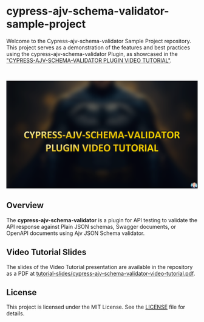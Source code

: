 # cypress-ajv-schema-validator-sample-project

Welcome to the Cypress-ajv-schema-validator Sample Project repository. This project serves as a demonstration of the features and best practices using the cypress-ajv-schema-validator Plugin, as showcased in the ["CYPRESS-AJV-SCHEMA-VALIDATOR PLUGIN VIDEO TUTORIAL"](https://www.youtube.com/watch?v=Dd6MMZ6qd7g "CYPRESS-AJV-SCHEMA-VALIDATOR PLUGIN VIDEO TUTORIAL").

&nbsp;

![CYPRESS-AJV-SCHEMA-VALIDATOR PLUGIN VIDEO TUTORIAL COVER IMAGE](/tutorial-slides/cover.png)

## Overview

The **cypress-ajv-schema-validator** is a plugin for API testing to validate the API response against Plain JSON schemas, Swagger documents, or OpenAPI documents using Ajv JSON Schema validator.


## Video Tutorial Slides

The slides of the Video Tutorial presentation are available in the repository as a PDF at [tutorial-slides/cypress-ajv-schema-validator-video-tutorial.pdf](/tutorial-slides/cypress-ajv-schema-validator-video-tutorial.pdf).


## License

This project is licensed under the MIT License. See the [LICENSE](LICENSE) file for details.
